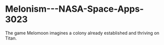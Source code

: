 # Melonism---NASA-Space-Apps-3023
 The game Melomoon imagines a colony already established and thriving on Titan. 
